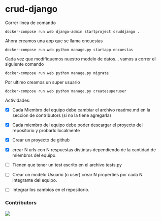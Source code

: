 # crud-django

Correr linea de comando

`docker-compose run web django-admin startproject cruddjango .`


Ahora creamos una app que se llama encuestas

`docker-compose run web python manage.py startapp encuestas`


Cada vez que modifiquemos nuestro modelo de datos... vamos a correr el siguiente comando

`docker-compose run web python manage.py migrate`

Por ultimo creamos un super usuario

`docker-compose run web python manage.py createsuperuser`

Actividades:

- [x] Cada Miembro del equipo debe cambiar el archivo readme.md en la seccion de contributors (si no la tiene agregarla)

- [x] Cada miembro del equipo debe poder descargar el proyecto del repositorio y probarlo localmente

- [x] Crear un proyecto de github

- [x] crear N urls con N respuestas distintas dependiendo de la cantidad de miembros del equipo.

- [ ] Tienen que tener un test escrito en el archivo tests.py

- [ ] Crear un modelo Usuario (o user) crear N properties por cada N integrante del equipo.

- [ ] Integrar los cambios en el repositorio.


### Contributors
[![](https://github.com/yulia-dasilva.png?size=50)](https://github.com/yulia-dasilva/crud-django)

